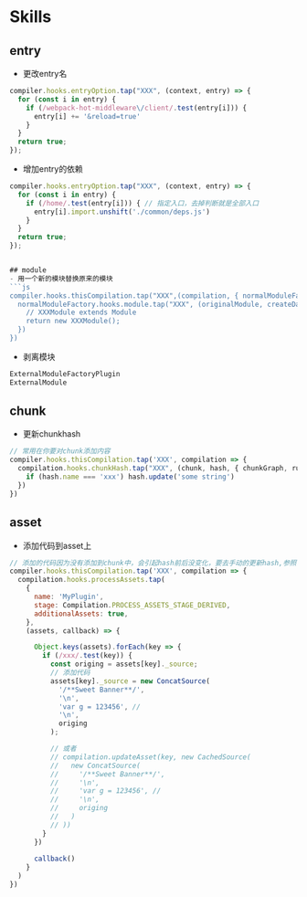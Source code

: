 # Skills

## entry
- 更改entry名
```js
compiler.hooks.entryOption.tap("XXX", (context, entry) => {
  for (const i in entry) {
    if (/webpack-hot-middleware\/client/.test(entry[i])) {
      entry[i] += '&reload=true'
    }
  }
  return true;
});
```
- 增加entry的依赖
```js
compiler.hooks.entryOption.tap("XXX", (context, entry) => {
  for (const i in entry) {
    if (/home/.test(entry[i])) { // 指定入口，去掉判断就是全部入口
      entry[i].import.unshift('./common/deps.js')
    }
  }
  return true;
});


## module 
- 用一个新的模块替换原来的模块
```js
compiler.hooks.thisCompilation.tap("XXX",(compilation, { normalModuleFactory }) => {
  normalModuleFactory.hooks.module.tap("XXX", (originalModule, createData, resolveData) => {
    // XXXModule extends Module
    return new XXXModule();
  })
})
```
- 剥离模块
```js
ExternalModuleFactoryPlugin
ExternalModule
```

## chunk
- 更新chunkhash
```js
// 常用在你要对chunk添加内容
compiler.hooks.thisCompilation.tap('XXX', compilation => {
  compilation.hooks.chunkHash.tap("XXX", (chunk, hash, { chunkGraph, runtimeTemplate }) => {
    if (hash.name === 'xxx') hash.update('some string')
  })
})
```

## asset
- 添加代码到asset上
```js
// 添加的代码因为没有添加到chunk中，会引起hash前后没变化，要去手动的更新hash,参照 `更新chunkhash`
compiler.hooks.thisCompilation.tap('XXX', compilation => {
  compilation.hooks.processAssets.tap(
    {
      name: 'MyPlugin',
      stage: Compilation.PROCESS_ASSETS_STAGE_DERIVED,
      additionalAssets: true,
    },
    (assets, callback) => {

      Object.keys(assets).forEach(key => {
        if (/xxx/.test(key)) {
          const origing = assets[key]._source;
          // 添加代码
          assets[key]._source = new ConcatSource(
            '/**Sweet Banner**/',
            '\n',
            'var g = 123456', // 
            '\n',
            origing
          );

          // 或者
          // compilation.updateAsset(key, new CachedSource(
          //   new ConcatSource(
          //     '/**Sweet Banner**/',
          //     '\n',
          //     'var g = 123456', // 
          //     '\n',
          //     origing
          //   )
          // ))
        }
      })
    
      callback()
    }
  )
})
```



